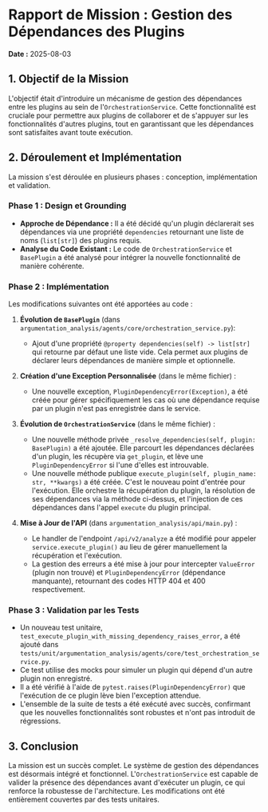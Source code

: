 # Rapport de Mission : Gestion des Dépendances des Plugins

**Date :** 2025-08-03

## 1. Objectif de la Mission

L'objectif était d'introduire un mécanisme de gestion des dépendances entre les plugins au sein de l'`OrchestrationService`. Cette fonctionnalité est cruciale pour permettre aux plugins de collaborer et de s'appuyer sur les fonctionnalités d'autres plugins, tout en garantissant que les dépendances sont satisfaites avant toute exécution.

## 2. Déroulement et Implémentation

La mission s'est déroulée en plusieurs phases : conception, implémentation et validation.

### Phase 1 : Design et Grounding

-   **Approche de Dépendance :** Il a été décidé qu'un plugin déclarerait ses dépendances via une propriété `dependencies` retournant une liste de noms (`list[str]`) des plugins requis.
-   **Analyse du Code Existant :** Le code de `OrchestrationService` et `BasePlugin` a été analysé pour intégrer la nouvelle fonctionnalité de manière cohérente.

### Phase 2 : Implémentation

Les modifications suivantes ont été apportées au code :

1.  **Évolution de `BasePlugin`** (dans `argumentation_analysis/agents/core/orchestration_service.py`):
    -   Ajout d'une propriété `@property dependencies(self) -> list[str]` qui retourne par défaut une liste vide. Cela permet aux plugins de déclarer leurs dépendances de manière simple et optionnelle.

2.  **Création d'une Exception Personnalisée** (dans le même fichier) :
    -   Une nouvelle exception, `PluginDependencyError(Exception)`, a été créée pour gérer spécifiquement les cas où une dépendance requise par un plugin n'est pas enregistrée dans le service.

3.  **Évolution de `OrchestrationService`** (dans le même fichier) :
    -   Une nouvelle méthode privée `_resolve_dependencies(self, plugin: BasePlugin)` a été ajoutée. Elle parcourt les dépendances déclarées d'un plugin, les récupère via `get_plugin`, et lève une `PluginDependencyError` si l'une d'elles est introuvable.
    -   Une nouvelle méthode publique `execute_plugin(self, plugin_name: str, **kwargs)` a été créée. C'est le nouveau point d'entrée pour l'exécution. Elle orchestre la récupération du plugin, la résolution de ses dépendances via la méthode ci-dessus, et l'injection de ces dépendances dans l'appel `execute` du plugin principal.

4.  **Mise à Jour de l'API** (dans `argumentation_analysis/api/main.py`) :
    -   Le handler de l'endpoint `/api/v2/analyze` a été modifié pour appeler `service.execute_plugin()` au lieu de gérer manuellement la récupération et l'exécution.
    -   La gestion des erreurs a été mise à jour pour intercepter `ValueError` (plugin non trouvé) et `PluginDependencyError` (dépendance manquante), retournant des codes HTTP 404 et 400 respectivement.

### Phase 3 : Validation par les Tests

-   Un nouveau test unitaire, `test_execute_plugin_with_missing_dependency_raises_error`, a été ajouté dans `tests/unit/argumentation_analysis/agents/core/test_orchestration_service.py`.
-   Ce test utilise des mocks pour simuler un plugin qui dépend d'un autre plugin non enregistré.
-   Il a été vérifié à l'aide de `pytest.raises(PluginDependencyError)` que l'exécution de ce plugin lève bien l'exception attendue.
-   L'ensemble de la suite de tests a été exécuté avec succès, confirmant que les nouvelles fonctionnalités sont robustes et n'ont pas introduit de régressions.

## 3. Conclusion

La mission est un succès complet. Le système de gestion des dépendances est désormais intégré et fonctionnel. L'`OrchestrationService` est capable de valider la présence des dépendances avant d'exécuter un plugin, ce qui renforce la robustesse de l'architecture. Les modifications ont été entièrement couvertes par des tests unitaires.